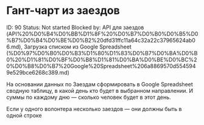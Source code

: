 # Гант-чарт из заездов

ID: 90
Status: Not started
Blocked by: API для заездов (API%20%D0%B4%D0%BB%D1%8F%20%D0%B7%D0%B0%D0%B5%D0%B7%D0%B4%D0%BE%D0%B2%20dfd31ffc11a64c32a22c37965624ab06.md), Загрузка списком из Google Spreadsheet (%D0%97%D0%B0%D0%B3%D1%80%D1%83%D0%B7%D0%BA%D0%B0%20%D1%81%D0%BF%D0%B8%D1%81%D0%BA%D0%BE%D0%BC%20%D0%B8%D0%B7%20Google%20Spreadsheet%206a8869570d5545949e529bce6268c389.md)

На основании данных по Заездам сформировать в Google Spreadsheet сводную таблицу, в какой день кто будет в выбранном направлении. И суммы по каждому дню — сколько человек будет в этот день.

Если у одного волонтера несколько заездов — они должны быть в одной строке